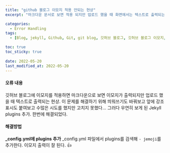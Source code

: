 ```yaml
---
title: "github 블로그 이모지 적용 안되는 현상"
excerpt: "마크다운 문서로 보면 적용 되지만 업로드 했을 때 화면에서는 텍스트로 출력되는 현상"

categories:
  - Error Handling
tags:
  - [Blog, jekyll, Github, Git, git blog, 깃허브 블로그, 깃허브 블로그 이모지, 깃허브 블로그 이모지 적용 안됨]

toc: true
toc_sticky: true
 
date: 2022-05-20
last_modified_at: 2022-05-20
---
```


#### 오류 내용
깃허브 블로그에 이모지를 적용하면 마크다운으로 보면 이모지가 출력되지만 업로드 했을 때 텍스트로 출력되는 현상. 이 문제를 해결하기 위해 띄워쓰기도 바꿔보고 앞에 강조 표시도 붙여보고 수많은 시도를 했지만 고치지 못했다... 그러다 우연히 보게 된 Jekyll plugins 추가. 한번에 해결되었다.

#### 해결방법
**_config.yml에 plugins 추가**
_config.yml 파일에서 plugins를 검색해 `- jemoji`를 추가한다. 이모지 출력이 잘 된다. :thumbsup:

